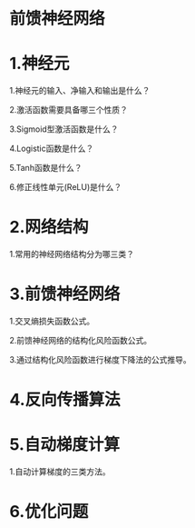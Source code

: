 # 前馈神经网络
# 1.神经元
1.神经元的输入、净输入和输出是什么？

2.激活函数需要具备哪三个性质？

3.Sigmoid型激活函数是什么？

4.Logistic函数是什么？

5.Tanh函数是什么？

6.修正线性单元(ReLU)是什么？

# 2.网络结构

1.常用的神经网络结构分为哪三类？

# 3.前馈神经网络

1.交叉熵损失函数公式。

2.前馈神经网络的结构化风险函数公式。

3.通过结构化风险函数进行梯度下降法的公式推导。

# 4.反向传播算法

# 5.自动梯度计算

1.自动计算梯度的三类方法。

# 6.优化问题
